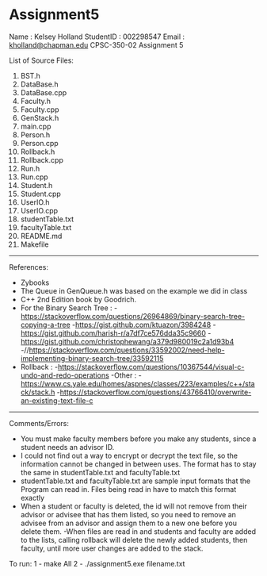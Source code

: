 # Assignment5


Name : Kelsey Holland
StudentID : 002298547
Email : kholland@chapman.edu
CPSC-350-02
Assignment 5

List of Source Files:
  1) BST.h
  2) DataBase.h
  3) DataBase.cpp
  4) Faculty.h
  5) Faculty.cpp
  6) GenStack.h
  7) main.cpp
  8) Person.h
  9) Person.cpp
  10) Rollback.h
  11) Rollback.cpp
  12) Run.h
  13) Run.cpp
  14) Student.h
  15) Student.cpp
  16) UserIO.h
  17) UserIO.cpp
  18) studentTable.txt
  19) facultyTable.txt
  20) README.md
  21) Makefile



---------------------
References:
- Zybooks
- The Queue in GenQueue.h was based on the example we did in class
- C++ 2nd Edition book by Goodrich.
- For the Binary Search Tree :
-https://stackoverflow.com/questions/26964869/binary-search-tree-copying-a-tree
-https://gist.github.com/ktuazon/3984248
-https://gist.github.com/harish-r/a7df7ce576dda35c9660
-https://gist.github.com/christophewang/a379d980019c2a1d93b4
-//https://stackoverflow.com/questions/33592002/need-help-implementing-binary-search-tree/33592115
- Rollback :
-https://stackoverflow.com/questions/10367544/visual-c-undo-and-redo-operations
-Other :
-https://www.cs.yale.edu/homes/aspnes/classes/223/examples/c++/stack/stack.h
-https://stackoverflow.com/questions/43766410/overwrite-an-existing-text-file-c

---------------------



Comments/Errors:
- You must make faculty members before you make any students, since a student needs an advisor ID.
- I could not find out a way to encrypt or decrypt the text file, so the information cannot be changed in between uses. The format has to stay the same in studentTable.txt and facultyTable.txt
- studentTable.txt and facultyTable.txt are sample input formats that the Program
can read in. Files being read in have to match this format exactly
- When a student or faculty is deleted, the id will not remove from their
advisor or advisee that has them listed, so you need to remove an advisee
from an advisor and assign them to a new one before you delete them.
-When files are read in and students and faculty are added to the lists,
calling rollback will delete the newly added students, then faculty, until
more user changes are added to the stack.


To run:
1 - make All
2 - ./assignment5.exe filename.txt
